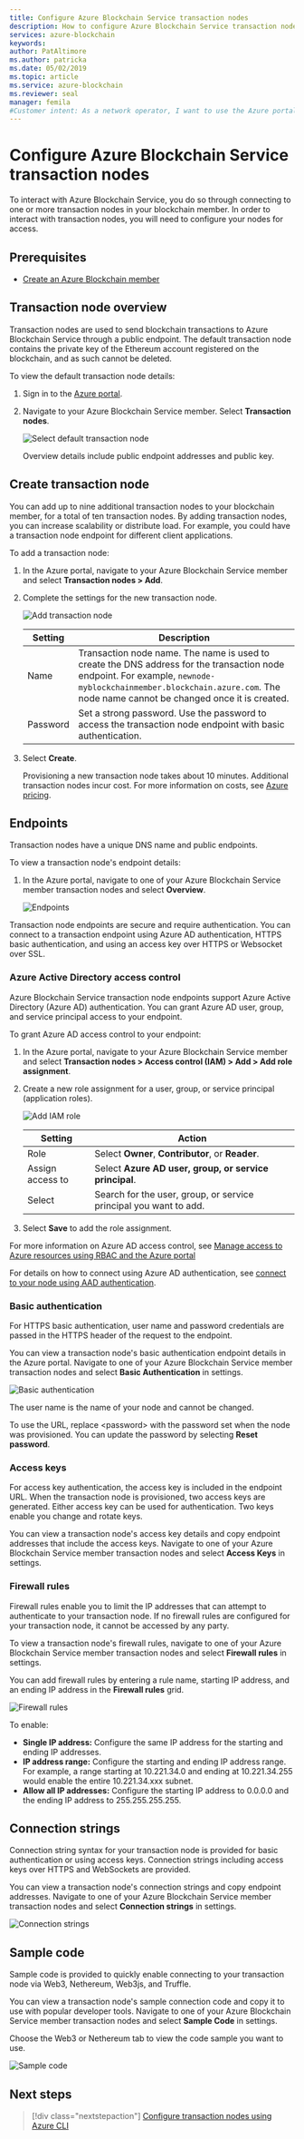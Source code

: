 ```yaml
---
title: Configure Azure Blockchain Service transaction nodes
description: How to configure Azure Blockchain Service transaction nodes
services: azure-blockchain
keywords: 
author: PatAltimore
ms.author: patricka
ms.date: 05/02/2019
ms.topic: article
ms.service: azure-blockchain
ms.reviewer: seal
manager: femila
#Customer intent: As a network operator, I want to use the Azure portal to create and configure transaction nodes.
---
```


# Configure Azure Blockchain Service transaction nodes

To interact with Azure Blockchain Service, you do so through connecting to one or more transaction nodes in your blockchain member.  In order to interact with transaction nodes, you will need to configure your nodes for access.

## Prerequisites

* [Create an Azure Blockchain member](create-member.md)

## Transaction node overview

Transaction nodes are used to send blockchain transactions to Azure Blockchain Service through a public endpoint. The default transaction node contains the private key of the Ethereum account registered on the blockchain, and as such cannot be deleted.

To view the default transaction node details:

1. Sign in to the [Azure portal](https://portal.azure.com).
1. Navigate to your Azure Blockchain Service member. Select **Transaction nodes**.

    ![Select default transaction node](./media/configure-transaction-nodes/nodes.png)

    Overview details include public endpoint addresses and public key.

## Create transaction node

You can add up to nine additional transaction nodes to your blockchain member, for a total of ten transaction nodes. By adding transaction nodes, you can increase scalability or distribute load. For example, you could have a transaction node endpoint for different client applications.

To add a transaction node:

1. In the Azure portal, navigate to your Azure Blockchain Service member and select **Transaction nodes > Add**.
1. Complete the settings for the new transaction node.

    ![Add transaction node](./media/configure-transaction-nodes/add-node.png)

    | Setting | Description |
    |---------|-------------|
    | Name | Transaction node name. The name is used to create the DNS address for the transaction node endpoint. For example, `newnode-myblockchainmember.blockchain.azure.com`. The node name cannot be changed once it is created. |
    | Password | Set a strong password. Use the password to access the transaction node endpoint with basic authentication.

1. Select **Create**.

    Provisioning a new transaction node takes about 10 minutes. Additional transaction nodes incur cost. For more information on costs, see [Azure pricing](https://aka.ms/ABSPricing).

## Endpoints

Transaction nodes have a unique DNS name and public endpoints.

To view a transaction node's endpoint details:

1. In the Azure portal, navigate to one of your Azure Blockchain Service member transaction nodes and select **Overview**.

    ![Endpoints](./media/configure-transaction-nodes/endpoints.png)

Transaction node endpoints are secure and require authentication. You can connect to a transaction endpoint using Azure AD authentication, HTTPS basic authentication, and using an access key over HTTPS or Websocket over SSL.

### Azure Active Directory access control

Azure Blockchain Service transaction node endpoints support Azure Active Directory (Azure AD) authentication. You can grant Azure AD user, group, and service principal access to your endpoint.

To grant Azure AD access control to your endpoint:

1. In the Azure portal, navigate to your Azure Blockchain Service member and select **Transaction nodes > Access control (IAM) > Add > Add role assignment**.
1. Create a new role assignment for a user, group, or service principal (application roles).

    ![Add IAM role](./media/configure-transaction-nodes/add-role.png)

    | Setting | Action |
    |---------|-------------|
    | Role | Select **Owner**, **Contributor**, or **Reader**.
    | Assign access to | Select **Azure AD user, group, or service principal**.
    | Select | Search for the user, group, or service principal you want to add.

1. Select **Save** to add the role assignment.

For more information on Azure AD access control, see [Manage access to Azure resources using RBAC and the Azure portal](../../role-based-access-control/role-assignments-portal.md)

For details on how to connect using Azure AD authentication, see [connect to your node using AAD authentication](configure-aad.md).

### Basic authentication

For HTTPS basic authentication, user name and password credentials are passed in the HTTPS header of the request to the endpoint.

You can view a transaction node's basic authentication endpoint details in the Azure portal. Navigate to one of your Azure Blockchain Service member transaction nodes and select **Basic Authentication** in settings.

![Basic authentication](./media/configure-transaction-nodes/basic.png)

The user name is the name of your node and cannot be changed.

To use the URL, replace \<password\> with the password set when the node was provisioned. You can update the password by selecting **Reset password**.

### Access keys

For access key authentication, the access key is included in the endpoint URL. When the transaction node is provisioned, two access keys are generated. Either access key can be used for authentication. Two keys enable you change and rotate keys.

You can view a transaction node's access key details and copy endpoint addresses that include the access keys. Navigate to one of your Azure Blockchain Service member transaction nodes and select **Access Keys** in settings.

### Firewall rules

Firewall rules enable you to limit the IP addresses that can attempt to authenticate to your transaction node.  If no firewall rules are configured for your transaction node, it cannot be accessed by any party.  

To view a transaction node's firewall rules, navigate to one of your Azure Blockchain Service member transaction nodes and select **Firewall rules** in settings.

You can add firewall rules by entering a rule name, starting IP address, and an ending IP address in the **Firewall rules** grid.

![Firewall rules](./media/configure-transaction-nodes/firewall-rules.png)

To enable:

* **Single IP address:** Configure the same IP address for the starting and ending IP addresses.
* **IP address range:** Configure the starting and ending IP address range. For example, a range starting at 10.221.34.0 and ending at 10.221.34.255 would enable the entire 10.221.34.xxx subnet.
* **Allow all IP addresses:** Configure the starting IP address to 0.0.0.0 and the ending IP address to 255.255.255.255.

## Connection strings

Connection string syntax for your transaction node is provided for basic authentication or using access keys. Connection strings including access keys over HTTPS and WebSockets are provided.

You can view a transaction node's connection strings and copy endpoint addresses. Navigate to one of your Azure Blockchain Service member transaction nodes and select **Connection strings** in settings.

![Connection strings](./media/configure-transaction-nodes/connection-strings.png)

## Sample code

Sample code is provided to quickly enable connecting to your transaction node via Web3, Nethereum, Web3js, and Truffle.

You can view a transaction node's sample connection code and copy it to use with popular developer tools. Navigate to one of your Azure Blockchain Service member transaction nodes and select **Sample Code** in settings.

Choose the Web3 or Nethereum tab to view the code sample you want to use.

![Sample code](./media/configure-transaction-nodes/sample-code.png)

## Next steps

> [!div class="nextstepaction"]
> [Configure transaction nodes using Azure CLI](manage-cli.md)
